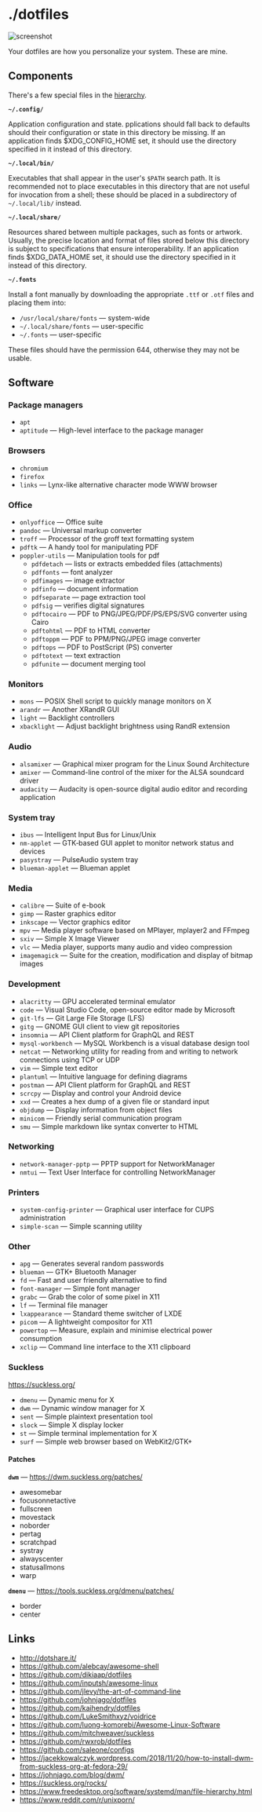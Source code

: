 # ./dotfiles

![screenshot](./screenshot.png)

Your dotfiles are how you personalize your system. These are mine.

## Components

There's a few special files in the
[hierarchy](https://www.freedesktop.org/software/systemd/man/file-hierarchy.html).

**`~/.config/`**

Application configuration and state. pplications should fall back to defaults
should their configuration or state in this directory be missing. If an
application finds $XDG_CONFIG_HOME set, it should use the directory specified in
it instead of this directory.

**`~/.local/bin/`**

Executables that shall appear in the user's `$PATH` search path. It is
recommended not to place executables in this directory that are not useful for
invocation from a shell; these should be placed in a subdirectory of
`~/.local/lib/` instead.

**`~/.local/share/`**

Resources shared between multiple packages, such as fonts or artwork. Usually,
the precise location and format of files stored below this directory is subject
to specifications that ensure interoperability. If an application finds
$XDG_DATA_HOME set, it should use the directory specified in it instead of this
directory.

**`~/.fonts`**

Install a font manually by downloading the appropriate `.ttf` or `.otf` files and
placing them into:

- `/usr/local/share/fonts` — system-wide
- `~/.local/share/fonts` — user-specific
- `~/.fonts` — user-specific

These files should have the permission 644, otherwise they may not be usable.

## Software

### Package managers

- `apt`
- `aptitude` — High-level interface to the package manager

### Browsers

- `chromium`
- `firefox`
- `links` — Lynx-like alternative character mode WWW browser

### Office

- `onlyoffice` — Office suite
- `pandoc` — Universal markup converter
- `troff` — Processor of the groff text formatting system
- `pdftk` — A handy tool for manipulating PDF
- `poppler-utils` — Manipulation tools for pdf
    - `pdfdetach` — lists or extracts embedded files (attachments)
    - `pdffonts` — font analyzer
    - `pdfimages` — image extractor
    - `pdfinfo` — document information
    - `pdfseparate` — page extraction tool
    - `pdfsig` — verifies digital signatures
    - `pdftocairo` — PDF to PNG/JPEG/PDF/PS/EPS/SVG converter using Cairo
    - `pdftohtml` — PDF to HTML converter
    - `pdftoppm` — PDF to PPM/PNG/JPEG image converter
    - `pdftops` — PDF to PostScript (PS) converter
    - `pdftotext` — text extraction
    - `pdfunite` — document merging tool

### Monitors

- `mons` — POSIX Shell script to quickly manage monitors on X
- `arandr` — Another XRandR GUI
- `light` — Backlight controllers
- `xbacklight` — Adjust backlight brightness using RandR extension

### Audio

- `alsamixer` — Graphical mixer program for the Linux Sound Architecture
- `amixer` — Command-line control of the mixer for the ALSA soundcard driver
- `audacity` — Audacity is open-source digital audio editor and recording application

### System tray

- `ibus` — Intelligent Input Bus for Linux/Unix
- `nm-applet` — GTK‐based GUI applet to monitor network status and devices
- `pasystray` — PulseAudio system tray
- `blueman-applet` — Blueman applet

### Media

- `calibre` — Suite of e-book
- `gimp` — Raster graphics editor
- `inkscape` — Vector graphics editor
- `mpv` — Media player software based on MPlayer, mplayer2 and FFmpeg
- `sxiv` — Simple X Image Viewer
- `vlc` — Media player, supports many audio and video compression
- `imagemagick` — Suite for the creation, modification and display of bitmap images

### Development

- `alacritty` — GPU accelerated terminal emulator
- `code` — Visual Studio Code, open-source editor made by Microsoft
- `git-lfs` — Git Large File Storage (LFS)
- `gitg` — GNOME GUI client to view git repositories
- `insomnia` — API Client platform for GraphQL and REST
- `mysql-workbench` — MySQL Workbench is a visual database design tool
- `netcat` — Networking utility for reading from and writing to network connections using TCP or UDP
- `vim` — Simple text editor
- `plantuml` — Intuitive language for defining diagrams
- `postman` — API Client platform for GraphQL and REST
- `scrcpy` — Display and control your Android device
- `xxd` — Creates a hex dump of a given file or standard input
- `objdump` — Display information from object files
- `minicom` — Friendly serial communication program
- `smu` — Simple markdown like syntax converter to HTML

### Networking

- `network-manager-pptp` — PPTP support for NetworkManager
- `nmtui` — Text User Interface for controlling NetworkManager

### Printers

- `system-config-printer` — Graphical user interface for CUPS administration
- `simple-scan` — Simple scanning utility

### Other

- `apg` — Generates several random passwords
- `blueman` — GTK+ Bluetooth Manager
- `fd` — Fast and user friendly alternative to find
- `font-manager` — Simple font manager
- `grabc` — Grab the color of some pixel in X11
- `lf` — Terminal file manager
- `lxappearance` — Standard theme switcher of LXDE
- `picom` — A lightweight compositor for X11
- `powertop` — Measure, explain and minimise electrical power consumption
- `xclip` — Command line interface to the X11 clipboard

### Suckless

<https://suckless.org/>

- `dmenu` — Dynamic menu for X
- `dwm` — Dynamic window manager for X
- `sent` — Simple plaintext presentation tool
- `slock` — Simple X display locker
- `st` — Simple terminal implementation for X
- `surf` — Simple web browser based on WebKit2/GTK+

#### Patches

**`dwm`** — <https://dwm.suckless.org/patches/>

- awesomebar
- focusonnetactive
- fullscreen
- movestack
- noborder
- pertag
- scratchpad
- systray
- alwayscenter
- statusallmons
- warp

**`dmenu`** — <https://tools.suckless.org/dmenu/patches/>

- border
- center

## Links

- <http://dotshare.it/>
- <https://github.com/alebcay/awesome-shell>
- <https://github.com/dikiaap/dotfiles>
- <https://github.com/inputsh/awesome-linux>
- <https://github.com/jlevy/the-art-of-command-line>
- <https://github.com/johnjago/dotfiles>
- <https://github.com/kaihendry/dotfiles>
- <https://github.com/LukeSmithxyz/voidrice>
- <https://github.com/luong-komorebi/Awesome-Linux-Software>
- <https://github.com/mitchweaver/suckless>
- <https://github.com/rwxrob/dotfiles>
- <https://github.com/saleone/configs>
- <https://jacekkowalczyk.wordpress.com/2018/11/20/how-to-install-dwm-from-suckless-org-at-fedora-29/>
- <https://johnjago.com/blog/dwm/>
- <https://suckless.org/rocks/>
- <https://www.freedesktop.org/software/systemd/man/file-hierarchy.html>
- <https://www.reddit.com/r/unixporn/>
